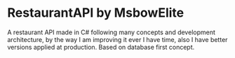 # RestaurantAPI by MsbowElite
A restaurant API made in C# following many concepts and development architecture, by the way I am improving it ever I have time, also I have better versions applied at production. Based on database first concept.
